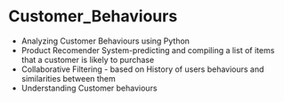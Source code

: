 # Customer_Behaviours
- Analyzing Customer Behaviours using Python
- Product Recomender System-predicting and compiling a list of items that a customer is likely to purchase
- Collaborative Filtering - based on History of users behaviours and similarities between them
- Understanding Customer behaviours
